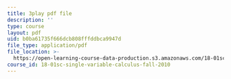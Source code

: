 ```yaml
---
title: 3play pdf file
description: ''
type: course
layout: pdf
uid: b0ba61735f666dcb808fffddbca9947d
file_type: application/pdf
file_location: >-
  https://open-learning-course-data-production.s3.amazonaws.com/18-01sc-single-variable-calculus-fall-2010/b0ba61735f666dcb808fffddbca9947d_9v25gg2qJYE.pdf
course_id: 18-01sc-single-variable-calculus-fall-2010
---
```


